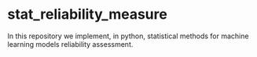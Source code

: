 # stat_reliability_measure
In this repository we implement, in python, statistical methods for machine learning models reliability assessment.

